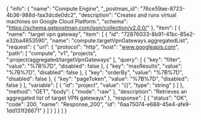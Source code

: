 {
  "info": {
    "name": "Compute Engine",
    "_postman_id": "76ce59ae-8723-4b36-988d-faa3dcde0dc2",
    "description": "Creates and runs virtual machines on Google Cloud Platform.",
    "schema": "https://schema.getpostman.com/json/collection/v2.0.0/"
  },
  "item": [
    {
      "name": "target vpn gateway",
      "item": [
        {
          "id": "72876033-8b91-41bc-85e2-e32ba4653590",
          "name": "compute.targetVpnGateways.aggregatedList",
          "request": {
            "url": {
              "protocol": "http",
              "host": "www.googleapis.com",
              "path": [
                "compute",
                "v1",
                "projects",
                ":project/aggregated/targetVpnGateways"
              ],
              "query": [
                {
                  "key": "filter",
                  "value": "%7B%7D",
                  "disabled": false
                },
                {
                  "key": "maxResults",
                  "value": "%7B%7D",
                  "disabled": false
                },
                {
                  "key": "orderBy",
                  "value": "%7B%7D",
                  "disabled": false
                },
                {
                  "key": "pageToken",
                  "value": "%7B%7D",
                  "disabled": false
                }
              ],
              "variable": [
                {
                  "id": "project",
                  "value": "{}",
                  "type": "string"
                }
              ]
            },
            "method": "GET",
            "body": {
              "mode": "raw"
            },
            "description": "Retrieves an aggregated list of target VPN gateways"
          },
          "response": [
            {
              "status": "OK",
              "code": 200,
              "name": "Response_200",
              "id": "6aa75074-e688-45e4-afe9-1dd131f26671"
            }
          ]
        }
      ]
    }
  ]
}